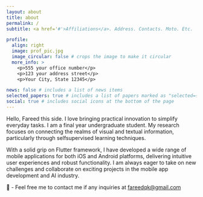 ```yaml
---
layout: about
title: about
permalink: /
subtitle: <a href='#'>Affiliations</a>. Address. Contacts. Moto. Etc.

profile:
  align: right
  image: prof_pic.jpg
  image_circular: false # crops the image to make it circular
  more_info: >
    <p>555 your office number</p>
    <p>123 your address street</p>
    <p>Your City, State 12345</p>

news: false # includes a list of news items
selected_papers: true # includes a list of papers marked as "selected={true}"
social: true # includes social icons at the bottom of the page
---
```


Hello, Fareed this side. I love bringing practical innovation to simplify everyday tasks. I am a final year undergraduate student. My research focuses on connecting the realms of visual and textual information, particularly through selfsupervised learning techniques.

With a solid grip on Flutter framework, I have developed a wide range of mobile applications for both iOS and Android platforms, delivering intuitive user experiences and robust functionality. I am always eager to take on new challenges and collaborate on exciting projects in the mobile app development and AI industry.

📇 - Feel free me to contact me if any inquiries at <fareedqk@gmail.com>
